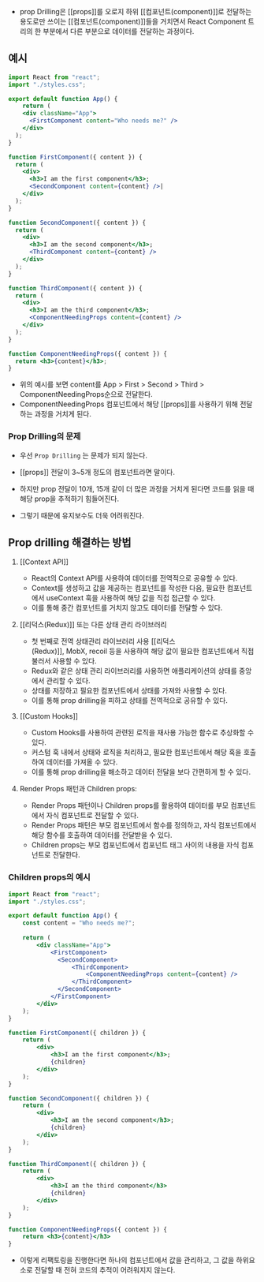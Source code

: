 - prop Drilling은 [[props]]를 오로지 하위 [[컴포넌트(component)]]로 전달하는 용도로만 쓰이는 [[컴포넌트(component)]]들을 거치면서 React Component 트리의 한 부분에서 다른 부분으로 데이터를 전달하는 과정이다.

## 예시

```jsx
import React from "react";
import "./styles.css";

export default function App() {
	return (
    <div className="App">
      <FirstComponent content="Who needs me?" />
    </div>
  );
}

function FirstComponent({ content }) {
  return (
    <div>
      <h3>I am the first component</h3>;
      <SecondComponent content={content} />|
    </div>
  );
}

function SecondComponent({ content }) {
  return (
    <div>
      <h3>I am the second component</h3>;
      <ThirdComponent content={content} />
    </div>
  );
}

function ThirdComponent({ content }) {
  return (
    <div>
      <h3>I am the third component</h3>;
      <ComponentNeedingProps content={content} />
    </div>
  );
}

function ComponentNeedingProps({ content }) {
  return <h3>{content}</h3>;
}
```

- 위의 예시를 보면 content를 App > First > Second > Third > ComponentNeedingProps순으로 전달한다.
- ComponentNeedingProps 컴포넌트에서 해당 [[props]]를 사용하기 위해 전달하는 과정을 거치게 된다.

### Prop Drilling의 문제

- 우선 `Prop Drilling` 는 문제가 되지 않는다.
- [[props]] 전달이 3~5개 정도의 컴포넌트라면 말이다.

- 하지만 prop 전달이 10개, 15개 같이 더 많은 과정을 거치게 된다면 코드를 읽을 때 해당 prop을 추적하기 힘들어진다.
- 그렇기 때문에 유지보수도 더욱 어려워진다.

## Prop drilling 해결하는 방법

1. [[Context API]]
     - React의 Context API를 사용하여 데이터를 전역적으로 공유할 수 있다.
     - Context를 생성하고 값을 제공하는 컴포넌트를 작성한 다음, 필요한 컴포넌트에서 useContext 훅을 사용하여 해당 값을 직접 접근할 수 있다.
     - 이를 통해 중간 컴포넌트를 거치지 않고도 데이터를 전달할 수 있다.

1. [[리덕스(Redux)]] 또는 다른 상태 관리 라이브러리  
	- 첫 번째로 전역 상태관리 라이브러리 사용 [[리덕스(Redux)]], MobX, recoil 등을 사용하여 해당 값이 필요한 컴포넌트에서 직접 불러서 사용할 수 있다.
	- Redux와 같은 상태 관리 라이브러리를 사용하면 애플리케이션의 상태를 중앙에서 관리할 수 있다.
	- 상태를 저장하고 필요한 컴포넌트에서 상태를 가져와 사용할 수 있다.
	- 이를 통해 prop drilling을 피하고 상태를 전역적으로 공유할 수 있다.

3. [[Custom Hooks]]
	- Custom Hooks를 사용하여 관련된 로직을 재사용 가능한 함수로 추상화할 수 있다.
	- 커스텀 훅 내에서 상태와 로직을 처리하고, 필요한 컴포넌트에서 해당 훅을 호출하여 데이터를 가져올 수 있다.
	- 이를 통해 prop drilling을 해소하고 데이터 전달을 보다 간편하게 할 수 있다.

4. Render Props 패턴과 Children props:  
    - Render Props 패턴이나 Children props를 활용하여 데이터를 부모 컴포넌트에서 자식 컴포넌트로 전달할 수 있다.  
    - Render Props 패턴은 부모 컴포넌트에서 함수를 정의하고, 자식 컴포넌트에서 해당 함수를 호출하여 데이터를 전달받을 수 있다.
    - Children props는 부모 컴포넌트에서 컴포넌트 태그 사이의 내용을 자식 컴포넌트로 전달한다.
### Children props의 예시 

```jsx
import React from "react";
import "./styles.css";

export default function App() {
	const content = "Who needs me?";
	
	return (
		<div className="App">
			<FirstComponent>
		      <SecondComponent>
		          <ThirdComponent>
			          <ComponentNeedingProps content={content} />
		          </ThirdComponent>
	          </SecondComponent>
		    </FirstComponent>
		</div>
	);
}

function FirstComponent({ children }) {
	return (
		<div>
		    <h3>I am the first component</h3>;
			{children}
		</div>
	);
}

function SecondComponent({ children }) {
	return (
		<div>
		    <h3>I am the second component</h3>;
		    {children}
	    </div>
	);
}

function ThirdComponent({ children }) {
	return (
	    <div>
		    <h3>I am the third component</h3>
			{children}
		</div>
	);
}

function ComponentNeedingProps({ content }) {
	return <h3>{content}</h3>
}
```

- 이렇게 리팩토링을 진행한다면 하나의 컴포넌트에서 값을 관리하고, 그 값을 하위요소로 전달할 때 전혀 코드의 추적이 어려워지지 않는다.